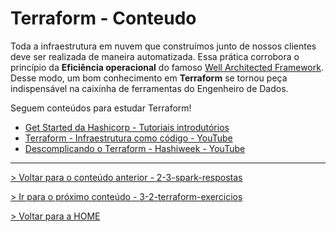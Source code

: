 # Terraform - Conteudo

Toda a infraestrutura em nuvem que construímos junto de nossos clientes deve ser realizada de maneira automatizada. Essa prática corrobora o princípio da **Eficiência operacional** do famoso [Well Architected Framework](https://aws.amazon.com/pt/architecture/well-architected/). Desse modo, um bom conhecimento em **Terraform** se tornou peça indispensável na caixinha de ferramentas do Engenheiro de Dados.

Seguem conteúdos para estudar Terraform!

- [Get Started da Hashicorp - Tutoriais introdutórios](https://learn.hashicorp.com/terraform)
- [Terraform - Infraestrutura como código - YouTube](https://www.youtube.com/watch?v=tE1WZg9ib8k)
- [Descomplicando o Terraform - Hashiweek - YouTube](https://www.youtube.com/watch?v=4FellihAcV8&t=210s)

---

[> Voltar para o conteúdo anterior - 2-3-spark-respostas](2-3-spark-respostas)

[> Ir para o próximo conteúdo - 3-2-terraform-exercicios](3-2-terraform-exercicios)

[> Voltar para a HOME](../README.md)